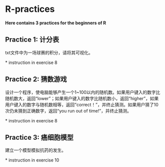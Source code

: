 
# R-practices

**Here contains 3 practices for the beginners of R**

## Practice 1: 计分表
txt文件中为一场球赛的积分，请将其可视化。

\* instruction in exercise 8

## Practice 2: 猜数游戏
设计一个程序，使电脑能够产生一个1~100以内的随机数。如果用户键入的数字比随机数大，返回“lower”；如果用户键入的数字比随机数小，返回“higher”，如果用户键入的数字与随机数相等，返回“correct！”，并终止猜测。如果用户猜了10次仍未猜到正确数字，返回“you run out of time!”，并终止猜测。

\* instruction in exercise 8

## Practice 3: 癌细胞模型 
建立一个模型模拟抗药的发生。

\* instruction in exercise 10
